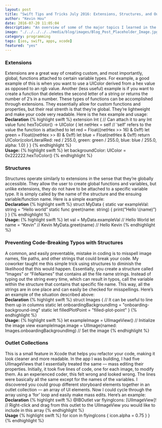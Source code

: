 ```yaml
---
layout: post
title: "Swift Tips and Tricks July 2016: Extensions, Structures, and Outlet Collections"
author: "Kevin Hou"
date: 2016-07-20 11:05:04
description: "An overview of some of the major topics I learned in the past week or so: extensions, structures, and outlet collections. I had to use these a lot in my project for work and I figured I would share."
image: "./../../../../media/blog/images/Blog_Post_Placeholder_Image.jpg"
category: programming
tags: [ios, swift, apps, xcode]
featured: "yes"
---
```

<h3 class="post-subheader">Extensions</h3>
Extensions are a great way of creating custom, and most importantly, global, functions attached to certain variable types. For example, a good example of this is when you want to use a UIColor derived from a hex value as opposed to an rgb value. Another (less useful) example is if you want to create a function that deletes the second letter of a string or returns the number of 2’s in a number. These types of functions can be accomplished through extensions. They essentially allow for custom functions and properties, but their real strenth is that they’re global. They’re lightweight and make your code very readable. Here is the hex example and usage:
<br class="post-line-break">
<b>Declaration</b>
{% highlight swift %}
extension Int { // Can attach it to any Int value
    func hexToColor() -> UIColor {
        let netHex = self // ‘self’ refers to the value the function is attached to
        let red = Float((netHex >> 16) & 0xff)
        let green = Float((netHex >> 8) & 0xff)
        let blue = Float(netHex & 0xff)
        return UIColor(colorLiteralRed: red / 255.0, green: green / 255.0, blue: blue / 255.0, alpha: 1.0)
    }
}
{% endhighlight %}
<br class="post-line-break">
<b>Usage:</b>
{% highlight swift %}
let backgroundColor: UIColor = 0x222222.hexToColor()
{% endhighlight %}

<br class="post-line-break">
<h3 class="post-subheader">Structures</h3>
Structures operate similarly to extensions in the sense that they’re globally accessible. They allow the user to create global functions and variables, but unlike extensions, they do not have to be attached to a specific variable type. It is simply called by the name of the structure and the ensuing variable/function name. Here is a simple example:
<br class="post-line-break">
<b>Declaration</b>
{% highlight swift %}
struct MyData {
    static var exampleVal: string = “Hello world”
    static func greet(name: string) {
        print(“Hello \(name)”)
    }
}
{% endhighlight %}
<br class="post-line-break">
<b>Usage:</b>
{% highlight swift %}
let val = MyData.exampleVal // Hello World
let name = “Kevin” // Kevin
MyData.greet(name) // Hello Kevin
{% endhighlight %}

<br class="post-line-break">
<h3 class="post-subheader">Preventing Code-Breaking Typos with Structures</h3>
A common, and easily preventable, mistake in coding is to misspell image names, file paths, and other strings that could break your code. My coworker taught me this simple trick using structures to diminish the likelihood that this would happen. Essentially, you create a structure called “Images” or “FileNames” that contains all the file name strings. Instead of typing out the string every time, which can result in typos, call the variable within the structure that contains that specific file name. This way, all the strings are in one place and can easily be checked for misspellings. Here’s an example of the situation described above:
<br class="post-line-break">
<b>Declaration</b>
{% highlight swift %}
struct Images {
    // It can be useful to line them up in columns
    static let onboardingBackgroundImg  = "onboarding-background-img"
    static let filledPlotPoint                         = "filled-plot-point"
}
{% endhighlight %}
<br class="post-line-break">
<b>Usage:</b>
{% highlight swift %}
let exampleImage = UIImageView() // Initialize the image view
exampleImage.image = UIImage(named: Images.onboardingBackgroundImg) // Set the image
{% endhighlight %}

<br class="post-line-break">
<h3 class="post-subheader">Outlet Collections</h3>
This is a small feature in Xcode that helps you refactor your code, making it look cleaner and more readable. In the app I was building, I had five UIImageViews that I essentially treated the same — mass editing their properties. Initially, it took five lines of code, one for each image, to modify them. As an experienced coder, this felt wrong and looked wrong. The lines were basically all the same except for the names of the variables. I discovered you could group different storyboard elements together in an outlet collection — an array of UI elements. Now I could cycle through the array using a ‘for’ loop and easily make mass edits. Here’s an example:
<br class="post-line-break">
<b>Declaration</b>
{% highlight swift %}
@IBOutlet var flyingIcons: [UIImageView]! // Right-click and drag from this outlet to the UIImageView you would like to include in this array
{% endhighlight %}
<br class="post-line-break">
<b>Usage</b>
{% highlight swift %}
for icon in flyingIcons {
            icon.alpha = 0.75
        }
}
{% endhighlight %}
